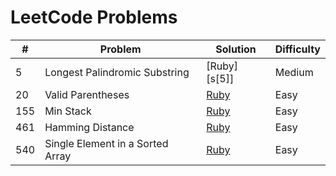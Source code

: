 # LeetCode Problems

| #   | Problem                          | Solution     | Difficulty |
| --- | -------------------------------- | ------------ | ---------- |
| 5   | Longest Palindromic Substring    | [Ruby][s[5]] | Medium     |
| 20  | Valid Parentheses                | [Ruby][s20]  | Easy       |
| 155 | Min Stack                        | [Ruby][s155] | Easy       |
| 461 | Hamming Distance                 | [Ruby][s461] | Easy       |
| 540 | Single Element in a Sorted Array | [Ruby][s540] | Easy       |

[s5]:./longest_palindromic_substring.rb
[s20]:./valid_parentheses.rb
[s155]:./min_stack.rb
[s461]:./hamming_distance.rb
[s540]:./single_element_sorted_array.rb
